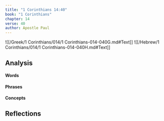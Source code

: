 ```yaml
---
title: "1 Corinthians 14:40"
book: "1 Corinthians"
chapter: 14
verse: 40
author: Apostle Paul
---
```

![[/Greek/1 Corinthians/014/1 Corinthians-014-040G.md#Text]]
![[/Hebrew/1 Corinthians/014/1 Corinthians-014-040H.md#Text]]

## Analysis

#### Words

#### Phrases

#### Concepts

## Reflections

